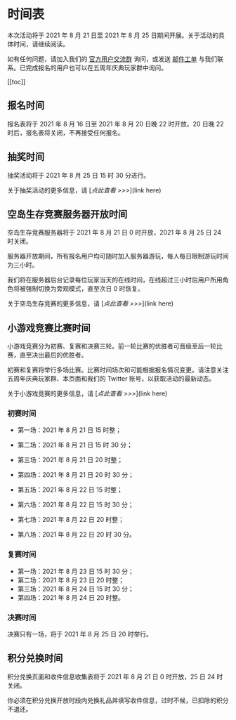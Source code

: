 # 时间表

本次活动将于 2021 年 8 月 21 日至 2021 年 8 月 25 日期间开展。关于活动的具体时间，请继续阅读。

如有任何问题，请加入我们的 [官方用户交流群](/user-group.html) 询问，或发送 [邮件工单](/email.html) 与我们联系。已完成报名的用户也可以在五周年庆典玩家群中询问。

[[toc]]

## 报名时间

报名表将于 2021 年 8 月 16 日至 2021 年 8 月 20 日晚 22 时开放。20 日晚 22 时后，报名表将关闭，不再接受任何报名。

## 抽奖时间

抽奖活动将于 2021 年 8 月 25 日 15 时 30 分进行。

关于抽奖活动的更多信息，请 [_点此查看 >>>_](link here)

## 空岛生存竞赛服务器开放时间

空岛生存竞赛服务器将于 2021 年 8 月 21 日 0 时开放，2021 年 8 月 25 日 24 时关闭。

服务器开放期间，所有报名用户均可随时加入服务器游玩，每人每日限制游玩时间为三小时。

我们将在服务器后台记录每位玩家当天的在线时间，在线超过三小时后用户所用角色将被强制切换为旁观模式，直至次日 0 时恢复。

关于空岛生存竞赛的更多信息，请 [_点此查看 >>>_](link here)

## 小游戏竞赛比赛时间

小游戏竞赛分为初赛、复赛和决赛三轮。前一轮比赛的优胜者可晋级至后一轮比赛，直至决出最后的优胜者。

初赛和复赛将举行多场比赛。比赛时间场次和可能根据报名情况变更。请注意关注五周年庆典玩家群、本页面和我们的 Twitter 账号，以获取活动的最新动态。

关于小游戏竞赛的更多信息，请 [_点此查看 >>>_](link here)

### 初赛时间

- 第一场：2021 年 8 月 21 日 15 时整；

- 第二场：2021 年 8 月 21 日 15 时 30 分；

- 第三场：2021 年 8 月 21 日 20 时整；

- 第四场：2021 年 8 月 21 日 20 时 30 分；
- 第五场：2021 年 8 月 22 日 15 时整；
- 第六场：2021 年 8 月 22 日 15 时 30 分；
- 第七场：2021 年 8 月 22 日 20 时整；
- 第八场：2021 年 8 月 22 日 20 时 30 分。

### 复赛时间

- 第一场：2021 年 8 月 23 日 15 时 30 分；
- 第二场：2021 年 8 月 23 日 20 时整；
- 第三场：2021 年 8 月 24 日 15 时 30 分；
- 第四场：2021 年 8 月 24 日 20 时整。

### 决赛时间

决赛只有一场，将于 2021 年 8 月 25 日 20 时举行。

## 积分兑换时间

积分兑换页面和收件信息收集表将于 2021 年 8 月 21 日 0 时开放，25 日 24 时关闭。

你必须在积分兑换开放时段内兑换礼品并填写收件信息，过时不候，已扣除的积分不退还。
